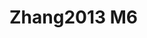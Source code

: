 # Zhang2013 M6
<a name="material" />
<script type="application/ld+json">

  {
    "@context": "https://schema.org/",
    "@type": "ChemicalSubstance",
    "http://purl.org/dc/terms/conformsTo":
      {
        "@type": "CreativeWork",
        "@id": "https://bioschemas.org/profiles/ChemicalSubstance/0.4-RELEASE/"
      },
    "@id": "https://egonw.github.io/nanowiki/nanowiki311.html#material",
    "name": "Zhang2013 M6",
    "sameAs: "http://127.0.0.1/mediawiki/index.php/Special:URIResolver/Zhang2013_M6"
  }
</script>

